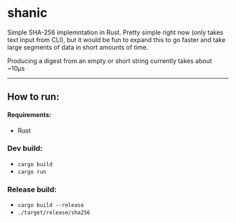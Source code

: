 # shanic

Simple SHA-256 implemntation in Rust. 
Pretty simple right now (only takes text input from CLI), but it would be fun to expand this to go faster and take large segments of data in short amounts of time. 

Producing a digest from an empty or short string currently takes about ~10µs

---

## How to run:
#### Requirements:
- Rust

###  Dev build:
- ```cargo build```
- ```cargo run```

### Release build:
- ```cargo build --release```
- ```./target/release/sha256```
